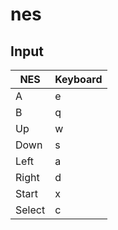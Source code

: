 # nes

## Input
| NES  | Keyboard |
|------|----------|
|A     | e        |
|B     | q        |
|Up    | w        |
|Down  | s        |
|Left  | a        |
|Right | d        |
|Start | x        |
|Select| c        |
